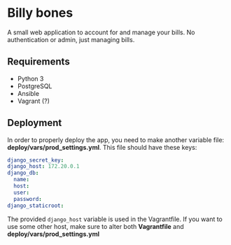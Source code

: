 # Billy bones

A small web application to account for and manage your bills. No
authentication or admin, just managing bills.

## Requirements

* Python 3
* PostgreSQL
* Ansible
* Vagrant (?)

## Deployment

In order to properly deploy the app, you need to make another variable
file: **deploy/vars/prod_settings.yml**. This file should have these
keys:

```yaml
django_secret_key:
django_host: 172.20.0.1
django_db:
  name:
  host:
  user:
  password:
django_staticroot:
```

The provided `django_host` variable is used in the Vagrantfile. If you
want to use some other host, make sure to alter both **Vagrantfile**
and **deploy/vars/prod_settings.yml**
